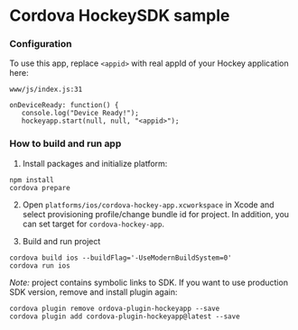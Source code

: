 # Cordova HockeySDK sample

### Configuration
To use this app, replace `<appid>` with real appId of your Hockey application here:

`www/js/index.js:31`
```
onDeviceReady: function() {
   console.log("Device Ready!");
   hockeyapp.start(null, null, "<appid>");
```

### How to build and run app

1) Install packages and initialize platform:
```
npm install
cordova prepare
```

2) Open `platforms/ios/cordova-hockey-app.xcworkspace` in Xcode and select provisioning profile/change bundle id for project. In addition, you can set target for `cordova-hockey-app`.

3) Build and run project
```
cordova build ios --buildFlag='-UseModernBuildSystem=0'
cordova run ios
```

*Note:* project contains symbolic links to SDK. If you want to use production SDK version, remove and install plugin again:
```
cordova plugin remove ordova-plugin-hockeyapp --save
cordova plugin add cordova-plugin-hockeyapp@latest --save
```
